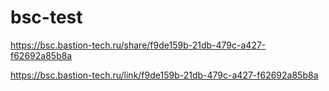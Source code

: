 # bsc-test
https://bsc.bastion-tech.ru/share/f9de159b-21db-479c-a427-f62692a85b8a

https://bsc.bastion-tech.ru/link/f9de159b-21db-479c-a427-f62692a85b8a
